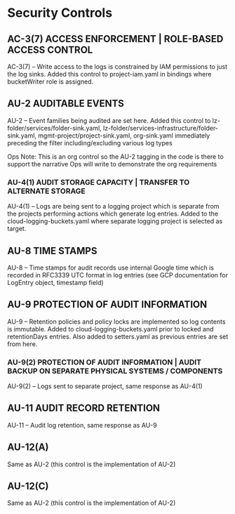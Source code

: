 # Security Controls

## AC-3(7) ACCESS ENFORCEMENT | ROLE-BASED ACCESS CONTROL

AC-3(7) – Write access to the logs is constrained by IAM permissions to just the log sinks.
Added this control to project-iam.yaml in bindings where bucketWriter role is assigned.

## AU-2 AUDITABLE EVENTS

AU-2 – Event families being audited are set here. Added this control to lz-folder/services/folder-sink.yaml, lz-folder/services-infrastructure/folder-sink.yaml,
mgmt-project/project-sink.yaml, org-sink.yaml immediately preceding the filter including/excluding
various log types

Ops Note: This is an org control so the AU-2 tagging in the code is there to support the
narrative Ops will write to demonstrate the org requirements

### AU-4(1) AUDIT STORAGE CAPACITY | TRANSFER TO ALTERNATE STORAGE

AU-4(1) – Logs are being sent to a logging project which is separate from the projects
performing actions which generate log entries. Added to the cloud-logging-buckets.yaml
where separate logging project is selected as target.

## AU-8 TIME STAMPS

AU-8 – Time stamps for audit records use internal Google time which is recorded in
RFC3339 UTC format in log entries (see GCP documentation for LogEntry object, timestamp field)

## AU-9 PROTECTION OF AUDIT INFORMATION

AU-9 – Retention policies and policy locks are implemented so log contents is immutable. Added to
cloud-logging-buckets.yaml prior to locked and retentionDays entries. Also added to setters.yaml
as previous entries are set from here.

### AU-9(2) PROTECTION OF AUDIT INFORMATION | AUDIT BACKUP ON SEPARATE PHYSICAL SYSTEMS / COMPONENTS

AU-9(2) – Logs sent to separate project, same response as AU-4(1)

## AU-11 AUDIT RECORD RETENTION

AU-11 – Audit log retention, same response as AU-9

## AU-12(A)

Same as AU-2 (this control is the implementation of AU-2)

## AU-12(C)

Same as AU-2 (this control is the implementation of AU-2)
